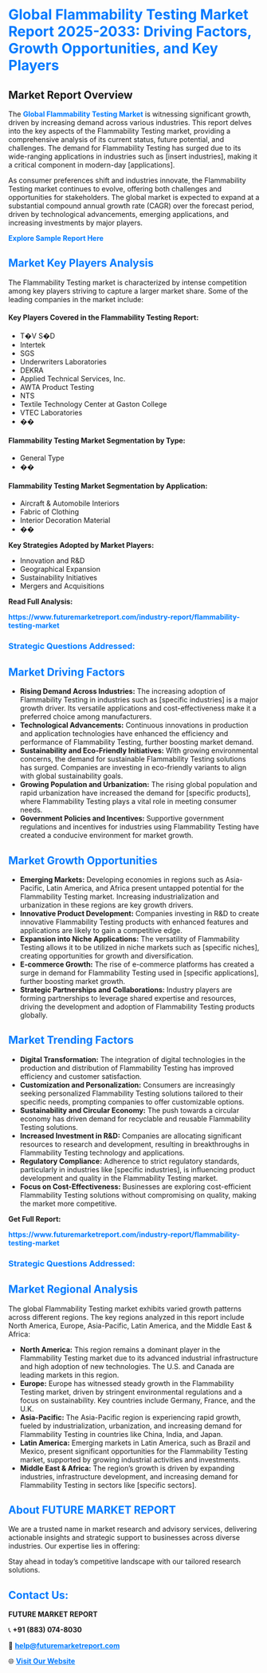 <h1 style="color: #007BFF;">Global Flammability Testing Market Report 2025-2033: Driving Factors, Growth Opportunities, and Key Players</h1>

<section id="overview">
<h2>Market Report Overview</h2>
<p>The <a href="https://www.futuremarketreport.com/industry-report/flammability-testing-market" style="color: #007BFF; text-decoration: none;"><strong>Global Flammability Testing Market</strong></a> is witnessing significant growth, driven by increasing demand across various industries. This report delves into the key aspects of the Flammability Testing market, providing a comprehensive analysis of its current status, future potential, and challenges. The demand for Flammability Testing has surged due to its wide-ranging applications in industries such as [insert industries], making it a critical component in modern-day [applications].</p>
<p>As consumer preferences shift and industries innovate, the Flammability Testing market continues to evolve, offering both challenges and opportunities for stakeholders. The global market is expected to expand at a substantial compound annual growth rate (CAGR) over the forecast period, driven by technological advancements, emerging applications, and increasing investments by major players.</p>
</section>

<section id="overview">
<p><a href="https://www.futuremarketreport.com/request-sample/reportId=118144" style="color: #007BFF; text-decoration: none;"><strong>Explore Sample Report Here</strong></a></p>
</section>

<section id="key-players">
<h2 style="color: #007BFF;">Market Key Players Analysis</h2>
<p>The Flammability Testing market is characterized by intense competition among key players striving to capture a larger market share. Some of the leading companies in the market include:</p>
<h4>Key Players Covered in the Flammability Testing Report:</h4>
<ul><li>T�V S�D</li><li>Intertek</li><li>SGS</li><li>Underwriters Laboratories</li><li>DEKRA</li><li>Applied Technical Services, Inc.</li><li>AWTA Product Testing</li><li>NTS</li><li>Textile Technology Center at Gaston College</li><li>VTEC Laboratories</li><li>��</li></ul>
<h4>Flammability Testing Market Segmentation by Type:</h4>
<ul><li>General Type</li><li>��</li></ul>

<h4>Flammability Testing Market Segmentation by Application:</h4>
<ul><li>Aircraft &amp; Automobile Interiors</li><li>Fabric of Clothing</li><li>Interior Decoration Material</li><li>��</li></ul>
<p><strong>Key Strategies Adopted by Market Players:</strong></p>
<ul>
<li>Innovation and R&D</li>
<li>Geographical Expansion</li>
<li>Sustainability Initiatives</li>
<li>Mergers and Acquisitions</li>
</ul>
</section>

<section>
<p><strong>Read Full Analysis: </strong></p><a href="https://www.futuremarketreport.com/industry-report/flammability-testing-market" style="color: #007BFF; text-decoration: none;"><strong>https://www.futuremarketreport.com/industry-report/flammability-testing-market</strong></a>
<h3 style="color: #007BFF;">Strategic Questions Addressed:</h3>
</section>

<section id="driving-factors">
<h2 style="color: #007BFF;">Market Driving Factors</h2>
<ul>
<li><strong>Rising Demand Across Industries:</strong> The increasing adoption of Flammability Testing in industries such as [specific industries] is a major growth driver. Its versatile applications and cost-effectiveness make it a preferred choice among manufacturers.</li>
<li><strong>Technological Advancements:</strong> Continuous innovations in production and application technologies have enhanced the efficiency and performance of Flammability Testing, further boosting market demand.</li>
<li><strong>Sustainability and Eco-Friendly Initiatives:</strong> With growing environmental concerns, the demand for sustainable Flammability Testing solutions has surged. Companies are investing in eco-friendly variants to align with global sustainability goals.</li>
<li><strong>Growing Population and Urbanization:</strong> The rising global population and rapid urbanization have increased the demand for [specific products], where Flammability Testing plays a vital role in meeting consumer needs.</li>
<li><strong>Government Policies and Incentives:</strong> Supportive government regulations and incentives for industries using Flammability Testing have created a conducive environment for market growth.</li>
</ul>
</section>

<section id="growth-opportunities">
<h2 style="color: #007BFF;">Market Growth Opportunities</h2>
<ul>
<li><strong>Emerging Markets:</strong> Developing economies in regions such as Asia-Pacific, Latin America, and Africa present untapped potential for the Flammability Testing market. Increasing industrialization and urbanization in these regions are key growth drivers.</li>
<li><strong>Innovative Product Development:</strong> Companies investing in R&D to create innovative Flammability Testing products with enhanced features and applications are likely to gain a competitive edge.</li>
<li><strong>Expansion into Niche Applications:</strong> The versatility of Flammability Testing allows it to be utilized in niche markets such as [specific niches], creating opportunities for growth and diversification.</li>
<li><strong>E-commerce Growth:</strong> The rise of e-commerce platforms has created a surge in demand for Flammability Testing used in [specific applications], further boosting market growth.</li>
<li><strong>Strategic Partnerships and Collaborations:</strong> Industry players are forming partnerships to leverage shared expertise and resources, driving the development and adoption of Flammability Testing products globally.</li>
</ul>
</section>

<section id="trending-factors">
<h2 style="color: #007BFF;">Market Trending Factors</h2>
<ul>
<li><strong>Digital Transformation:</strong> The integration of digital technologies in the production and distribution of Flammability Testing has improved efficiency and customer satisfaction.</li>
<li><strong>Customization and Personalization:</strong> Consumers are increasingly seeking personalized Flammability Testing solutions tailored to their specific needs, prompting companies to offer customizable options.</li>
<li><strong>Sustainability and Circular Economy:</strong> The push towards a circular economy has driven demand for recyclable and reusable Flammability Testing solutions.</li>
<li><strong>Increased Investment in R&D:</strong> Companies are allocating significant resources to research and development, resulting in breakthroughs in Flammability Testing technology and applications.</li>
<li><strong>Regulatory Compliance:</strong> Adherence to strict regulatory standards, particularly in industries like [specific industries], is influencing product development and quality in the Flammability Testing market.</li>
<li><strong>Focus on Cost-Effectiveness:</strong> Businesses are exploring cost-efficient Flammability Testing solutions without compromising on quality, making the market more competitive.</li>
</ul>
</section>

<section>
<p><strong>Get Full Report: </strong></p><a href="https://www.futuremarketreport.com/industry-report/flammability-testing-market" style="color: #007BFF; text-decoration: none;"><strong>https://www.futuremarketreport.com/industry-report/flammability-testing-market</strong></a>
<h3 style="color: #007BFF;">Strategic Questions Addressed:</h3>
</section>


<section id="regional-analysis">
<h2 style="color: #007BFF;">Market Regional Analysis</h2>
<p>The global Flammability Testing market exhibits varied growth patterns across different regions. The key regions analyzed in this report include North America, Europe, Asia-Pacific, Latin America, and the Middle East & Africa:</p>
<ul>
<li><strong>North America:</strong> This region remains a dominant player in the Flammability Testing market due to its advanced industrial infrastructure and high adoption of new technologies. The U.S. and Canada are leading markets in this region.</li>
<li><strong>Europe:</strong> Europe has witnessed steady growth in the Flammability Testing market, driven by stringent environmental regulations and a focus on sustainability. Key countries include Germany, France, and the U.K.</li>
<li><strong>Asia-Pacific:</strong> The Asia-Pacific region is experiencing rapid growth, fueled by industrialization, urbanization, and increasing demand for Flammability Testing in countries like China, India, and Japan.</li>
<li><strong>Latin America:</strong> Emerging markets in Latin America, such as Brazil and Mexico, present significant opportunities for the Flammability Testing market, supported by growing industrial activities and investments.</li>
<li><strong>Middle East & Africa:</strong> The region’s growth is driven by expanding industries, infrastructure development, and increasing demand for Flammability Testing in sectors like [specific sectors].</li>
</ul>
</section>

<footer>
<h2 style="color: #007BFF;">About FUTURE MARKET REPORT</h2>
<p>We are a trusted name in market research and advisory services, delivering actionable insights and strategic support to businesses across diverse industries. Our expertise lies in offering:</p>

<p>Stay ahead in today’s competitive landscape with our tailored research solutions.</p>

<h2 style="color: #007BFF;">Contact Us:</h2>
<p><strong>FUTURE MARKET REPORT</strong></p>
<p>📞 <strong>+91 (883) 074-8030</strong></p>
<p>📧 <strong><a href="mailto:help@futuremarketreport.com" style="color: #007BFF;">help@futuremarketreport.com</a></strong></p>
<p>🌐 <strong><a href="https://www.futuremarketreport.com/" style="color: #007BFF;">Visit Our Website</a></strong></p>
</footer>